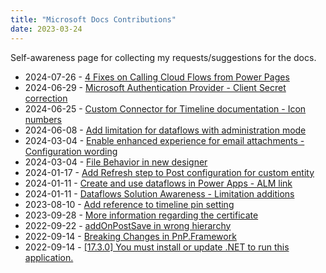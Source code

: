 ```yaml
---
title: "Microsoft Docs Contributions"
date: 2023-03-24
---
```


Self-awareness page for collecting my requests/suggestions for the docs.


- 2024-07-26 - [4 Fixes on Calling Cloud Flows from Power Pages](https://github.com/MicrosoftDocs/power-pages-docs/pull/146)
- 2024-06-29 - [Microsoft Authentication Provider - Client Secret correction](https://github.com/MicrosoftDocs/power-pages-docs/pull/144)
- 2024-06-25 - [Custom Connector for Timeline documentation - Icon numbers](https://github.com/microsoft/PowerApps-Samples/issues/550)
- 2024-06-08 - [Add limitation for dataflows with administration mode](https://github.com/MicrosoftDocs/powerquery-docs/pull/547) 
- 2024-03-04 - [Enable enhanced experience for email attachments - Configuration wording](https://github.com/MicrosoftDocs/dynamics-365-customer-engagement/pull/3244) 
- 2024-03-04 - [File Behavior in new designer](https://github.com/MicrosoftDocs/power-automate-docs/issues/1388)
- 2024-01-17 - [Add Refresh step to Post configuration for custom entity](https://github.com/MicrosoftDocs/dynamics-365-customer-engagement/pull/3218)
- 2024-01-11 - [Create and use dataflows in Power Apps - ALM link](https://github.com/MicrosoftDocs/powerapps-docs/pull/5089)
- 2024-01-11 - [Dataflows Solution Awareness - Limitation additions](https://github.com/MicrosoftDocs/powerquery-docs/pull/502)
- 2023-08-10 - [Add reference to timeline pin setting](https://github.com/MicrosoftDocs/powerapps-docs/issues/4626)
- 2023-09-28 - [More information regarding the certificate](https://github.com/MicrosoftDocs/powerapps-docs/issues/3698)
- 2022-09-22 - [addOnPostSave in wrong hierarchy](https://github.com/MicrosoftDocs/powerapps-docs/issues/3675)
- 2022-09-14 - [Breaking Changes in PnP.Framework](https://github.com/SharePoint/sp-dev-docs/issues/8433)
- 2022-09-14 - [[17.3.0] You must install or update .NET to run this application.](https://github.com/microsoft/vstest/issues/3938)

